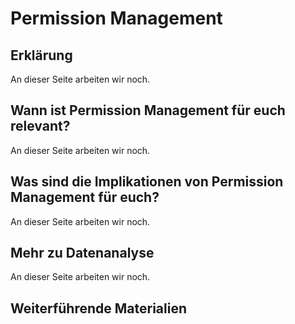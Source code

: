 # Permission Management
## Erklärung
An dieser Seite arbeiten wir noch.

## Wann ist Permission Management für euch relevant?
An dieser Seite arbeiten wir noch.

## Was sind die Implikationen von Permission Management für euch? 
An dieser Seite arbeiten wir noch.

## Mehr zu Datenanalyse   
An dieser Seite arbeiten wir noch.

## Weiterführende Materialien

